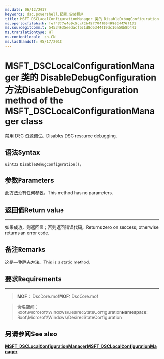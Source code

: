 ```yaml
---
ms.date: 06/12/2017
keywords: dsc,powershell,配置,安装程序
title: MSFT_DSCLocalConfigurationManager 类的 DisableDebugConfiguration 方法
ms.openlocfilehash: fef4337e4e9c5cc72b457704899498624476f131
ms.sourcegitcommit: 54534635eedacf531d8d6344019dc16a50b8b441
ms.translationtype: HT
ms.contentlocale: zh-CN
ms.lasthandoff: 05/17/2018
---
```

# <a name="disabledebugconfiguration-method-of-the-msftdsclocalconfigurationmanager-class"></a><span data-ttu-id="261bd-103">MSFT_DSCLocalConfigurationManager 类的 DisableDebugConfiguration 方法</span><span class="sxs-lookup"><span data-stu-id="261bd-103">DisableDebugConfiguration method of the MSFT_DSCLocalConfigurationManager class</span></span>

<span data-ttu-id="261bd-104">禁用 DSC 资源调试。</span><span class="sxs-lookup"><span data-stu-id="261bd-104">Disables DSC resource debugging.</span></span>

<a name="syntax"></a><span data-ttu-id="261bd-105">语法</span><span class="sxs-lookup"><span data-stu-id="261bd-105">Syntax</span></span>
------

```mof
uint32 DisableDebugConfiguration();
```

<a name="parameters"></a><span data-ttu-id="261bd-106">参数</span><span class="sxs-lookup"><span data-stu-id="261bd-106">Parameters</span></span>
----------

<span data-ttu-id="261bd-107">此方法没有任何参数。</span><span class="sxs-lookup"><span data-stu-id="261bd-107">This method has no parameters.</span></span>

## <a name="return-value"></a><span data-ttu-id="261bd-108">返回值</span><span class="sxs-lookup"><span data-stu-id="261bd-108">Return value</span></span>
------------

<span data-ttu-id="261bd-109">如果成功，则返回零；否则返回错误代码。</span><span class="sxs-lookup"><span data-stu-id="261bd-109">Returns zero on success; otherwise returns an error code.</span></span>

## <a name="remarks"></a><span data-ttu-id="261bd-110">备注</span><span class="sxs-lookup"><span data-stu-id="261bd-110">Remarks</span></span>

<span data-ttu-id="261bd-111">这是一种静态方法。</span><span class="sxs-lookup"><span data-stu-id="261bd-111">This is a static method.</span></span>

## <a name="requirements"></a><span data-ttu-id="261bd-112">要求</span><span class="sxs-lookup"><span data-stu-id="261bd-112">Requirements</span></span>
------------
><span data-ttu-id="261bd-113">**MOF：** DscCore.mof</span><span class="sxs-lookup"><span data-stu-id="261bd-113">**MOF:** DscCore.mof</span></span>

><span data-ttu-id="261bd-114">**命名空间**：Root\Microsoft\Windows\DesiredStateConfiguration</span><span class="sxs-lookup"><span data-stu-id="261bd-114">**Namespace**: Root\Microsoft\Windows\DesiredStateConfiguration</span></span>


## <a name="see-also"></a><span data-ttu-id="261bd-115">另请参阅</span><span class="sxs-lookup"><span data-stu-id="261bd-115">See also</span></span>


[<span data-ttu-id="261bd-116">**MSFT_DSCLocalConfigurationManager**</span><span class="sxs-lookup"><span data-stu-id="261bd-116">**MSFT_DSCLocalConfigurationManager**</span></span>](msft-dsclocalconfigurationmanager.md)